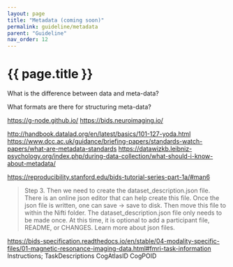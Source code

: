 ```yaml
---
layout: page
title: "Metadata (coming soon)"
permalink: guideline/metadata
parent: "Guideline"
nav_order: 12
---
```


# {{ page.title }}

What is the difference between data and meta-data?

What formats are there for structuring meta-data?

https://g-node.github.io/
https://bids.neuroimaging.io/

http://handbook.datalad.org/en/latest/basics/101-127-yoda.html
https://www.dcc.ac.uk/guidance/briefing-papers/standards-watch-papers/what-are-metadata-standards
https://datawizkb.leibniz-psychology.org/index.php/during-data-collection/what-should-i-know-about-metadata/


https://reproducibility.stanford.edu/bids-tutorial-series-part-1a/#man6


> Step 3. Then we need to create the dataset_description.json file. There is an online json editor that can help create this file. Once the json file is written, one can save -> save to disk. Then move this file to within the Nifti folder. The dataset_description.json file only needs to be made once. At this time, it is optional to add a participant file, README, or CHANGES. Learn more about json files. 

https://bids-specification.readthedocs.io/en/stable/04-modality-specific-files/01-magnetic-resonance-imaging-data.html#fmri-task-information
Instructions; 
TaskDescriptions
CogAtlasID
CogPOID
